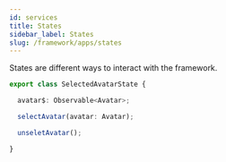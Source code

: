 ```yaml
---
id: services
title: States
sidebar_label: States
slug: /framework/apps/states
---
```


States are different ways to interact with the framework.

```ts
export class SelectedAvatarState {

  avatar$: Observable<Avatar>;

  selectAvatar(avatar: Avatar);

  unseletAvatar();

}
```

